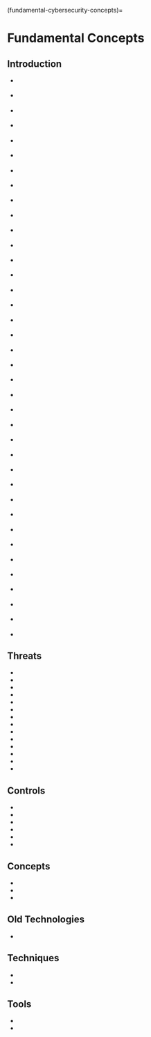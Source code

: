 (fundamental-cybersecurity-concepts)=
# Fundamental Concepts

## Introduction

* [](cybersecurity-for-pre-beginners)
* [](a-short-introduction-to-the-major-cyber-disciplines)
* [](your-business-information-system-complete-and-secure)
* [](social-engineering-basic-principals-attacks-phases-and-prevention)
* [](dont-be-bait-for-phishing-attacks)
* [](the-parkerian-hexad-a-more-complete-set-of-information-security-elements)
* [](sim-cloning-what-is-it)
* [](subscriber-identity-module-sim-swapping-what-is-it)
* [](the-application-of-artificial-intelligence-in-the-field-of-cybersecurity)
* [](identification-and-authentication-methods-kerberos)
* [](remote-access-authentication-pap-and-chap)
* [](server-client-communication-security-digital-certificates)
* [](site-to-site-vpn-for-secure-connections-between-business-offices-and-partners)
* [](you-re-never-too-far-from-the-office-with-a-vpn)
* [](low-security-vpn-solution-point-to-point-tunneling-protocol)
* [](the-best-way-to-decide-if-bring-your-own-device-byod-is-right-for-your-workplace)
* [](defining-security-roles-and-responsibilities)

* [](implement-physical-security-to-create-a-safe-and-secure-environment)
* [](the-basics-of-securing-workstations-virtual)
* [](biometric-readers-and-their-accuracy)
* [](embedded-systems-security)
* [](getting-started-with-security-operations-center-soc)
* [](soc-security-functions)
* [](what-is-personally-identifiable-information-pii)
* [](data-stewards-improve-data-utilization-with-fresh-approaches)
* [](formalize-your-agreement-with-an-mou)
* [](who-are-data-stewards-why-does-data-stewardship-matter)
* [](get-to-know-the-features-of-biometric-factors)
* [](privacy-information-management-system-iso-27701)
* [](the-importance-of-data-integrity-in-information-security)
* [](securing-confidentiality-of-data-using-the-bell-lapadula-model)
* [](access-controls-for-a-secure-organization)
* [](the-biba-model-a-comparison-between-bell-lapadula)
* [](choose-the-right-application-control-for-your-organization-with-whitelisting-and-blacklisting)
* [](choose-the-right-security-control-type-for-the-job)
* [](what-are-ics-and-scada-and-why-must-they-be-secured)
* [](a-security-professional-s-guide-to-the-diamond-model)
* [](safeguard-your-sensitive-data-with-non-disclosure-agreements-ndas)


## Threats

* [](learn-about-the-different-ways-malware-can-infect-your-system)
* [](understand-the-different-types-of-cyber-threats)
* [](understand-the-different-types-of-hackers)
* [](threat-actors-in-cyberspace)
* [](ransomware-security-against-extortion)
* [](be-malware-aware-what-are-the-different-types-of-malware)
* [](dont-let-a-dos-attack-take-you-down)
* [](watch-out-for-these-visual-signs-of-a-malware-infection)
* [](be-aware-of-person-in-the-middle-attacks-and-take-steps-to-prevent-them)
* [](be-botnet-and-zombie-aware-for-a-safer-internet)
* [](stay-protected-from-bluetooth-threats)
* [](keep-your-data-safe-encrypt-your-wireless-devices)
* [](session-hijacking-attacks-how-they-work-and-what-you-can-do-to-prevent-them)
* [](privilege-escalation-don-t-let-the-bad-guys-get-ahead)

## Controls

* [](safeguard-your-data-by-implementing-different-cyber-security-controls)
* [](data-loss-prevention-keep-your-data-safe-part-1)
* [](data-loss-prevention-keep-your-data-safe-part-2)
* [](protect-your-organization-by-learning-common-cyber-attack-classifications)
* [](stop-cyberattacks-before-they-start-with-an-intrusion-detection-system)
* [](how-do-intrusion-detection-systems-work)

## Concepts

* [](cia-triad)
* [](cyber-kill-chain-protect-your-system-by-understanding-the-attackers-methods)
* [](the-three-a-s-of-security-authentication-authorization-and-accounting)

## Old Technologies

* [](don-t-let-a-corrupt-bios-ruin-your-computer-bios-security-helps-keep-your-computer-safe)

## Techniques
* [](the-right-type-of-alert-for-the-right-result)
* [](vulnerability-scanners-result-accuracies)


## Tools

* [](the-advantages-and-disadvantages-of-proxy-servers)
* [](siem-security-made-easy)
